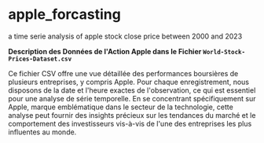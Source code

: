 # apple_forcasting
a time serie analysis of apple stock close price between 2000 and 2023

**Description des Données de l'Action Apple dans le Fichier `World-Stock-Prices-Dataset.csv`**

Ce fichier CSV offre une vue détaillée des performances boursières de plusieurs entreprises, y compris Apple. Pour chaque enregistrement, nous disposons de la date et l'heure exactes de l'observation, ce qui est essentiel pour une analyse de série temporelle. 
En se concentrant spécifiquement sur Apple, marque emblématique dans le secteur de la technologie, cette analyse peut fournir des insights précieux sur les tendances du marché et le comportement des investisseurs vis-à-vis de l'une des entreprises les plus influentes au monde.

